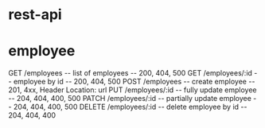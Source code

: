 # rest-api

# employee
GET /employees -- list of employees -- 200, 404, 500
GET /employees/:id -- employee by id -- 200, 404, 500
POST /employees -- create employee -- 201, 4xx, Header Location: url
PUT /employees/:id -- fully update employee -- 204, 404, 400, 500
PATCH /employees/:id -- partially update employee -- 204, 404, 400, 500
DELETE /employees/:id -- delete employee by id -- 204, 404, 400